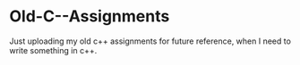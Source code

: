 # Old-C--Assignments
Just uploading my old c++ assignments for future reference, when I need to write something in c++.
